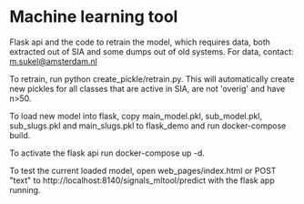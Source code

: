 # Machine learning tool

Flask api and the code to retrain the model, which requires data, both extracted out of SIA and some dumps out of old systems. For data, contact: m.sukel@amsterdam.nl

To retrain, run python create_pickle/retrain.py. This will automatically create new pickles for all classes that are active in SIA, are not 'overig' and have n>50.

To load new model into flask, copy main_model.pkl, sub_model.pkl, sub_slugs.pkl and main_slugs.pkl to flask_demo and run docker-compose build.

To activate the flask api run docker-compose up -d.

To test the current loaded model, open web_pages/index.html or POST "text" to http://localhost:8140/signals_mltool/predict with the flask app running.
